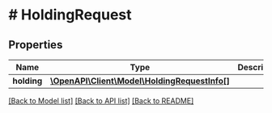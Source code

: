 # # HoldingRequest

## Properties

Name | Type | Description | Notes
------------ | ------------- | ------------- | -------------
**holding** | [**\OpenAPI\Client\Model\HoldingRequestInfo[]**](HoldingRequestInfo.md) |  |

[[Back to Model list]](../../README.md#models) [[Back to API list]](../../README.md#endpoints) [[Back to README]](../../README.md)
